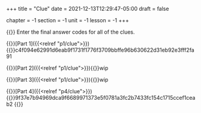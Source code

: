 +++
title = "Clue"
date = 2021-12-13T12:29:47-05:00
draft = false

chapter = -1
section = -1
unit = -1
lesson = -1
+++


{{<quiz id="clue">}}
Enter the final answer codes for all of the clues.

{{<markdown>}}[Part 1]({{<relref "p1/clue">}}){{</markdown>}}c4f094e62991d6eab9f1731f1776f3709bbffe96b630622d31eb92e3fff2fa91

{{<markdown>}}[Part 2]({{<relref "p1/clue">}}){{</markdown>}}wip

{{<markdown>}}[Part 3]({{<relref "p1/clue">}}){{</markdown>}}wip

{{<markdown>}}[Part 4]({{<relref "p4/clue">}}){{</markdown>}}9f37e7b94969dca9f6689971373e5f0781a3fc2b7433fc154c1715ccef1ceab2
{{</quiz>}}

